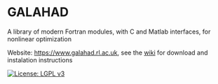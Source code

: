 # GALAHAD
A library of modern Fortran modules, with C and Matlab interfaces, for nonlinear optimization

Website: https://www.galahad.rl.ac.uk, see the [wiki](https://github.com/ralna/GALAHAD/wiki) for download and instalation instructions

[![License: LGPL v3](https://img.shields.io/badge/License-LGPL%20v3-blue.svg)](https://www.gnu.org/licenses/lgpl-3.0) 

